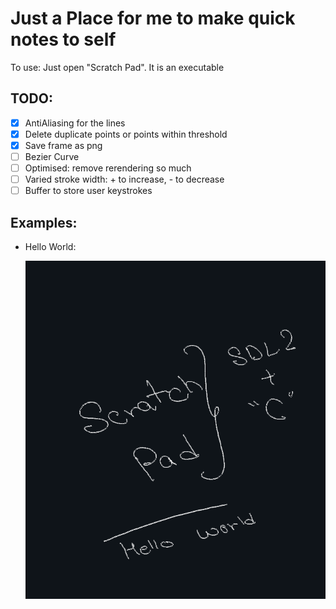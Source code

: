 # Just a Place for me to make quick notes to self

To use: Just open "Scratch Pad". It is an executable

## TODO:
- [X] AntiAliasing for the lines
- [X] Delete duplicate points or points within threshold
- [X] Save frame as png
- [ ] Bezier Curve
- [ ] Optimised: remove rerendering so much
- [ ] Varied stroke width: + to increase, - to decrease
- [ ] Buffer to store user keystrokes

## Examples:

- Hello World:

    ![Alt text](Images/Hello_world.png)
